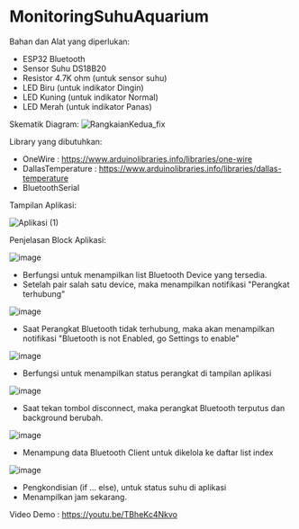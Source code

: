 # MonitoringSuhuAquarium

Bahan dan Alat yang diperlukan:

- ESP32 Bluetooth
- Sensor Suhu DS18B20
- Resistor 4.7K ohm (untuk sensor suhu)
- LED Biru (untuk indikator Dingin)
- LED Kuning (untuk indikator Normal)
- LED Merah (untuk indikator Panas)

Skematik Diagram:
![RangkaianKedua_fix](https://user-images.githubusercontent.com/91171976/206929396-a5e7a72c-e6a9-447c-a402-e8c967a2534f.png)

Library yang dibutuhkan:
- OneWire : https://www.arduinolibraries.info/libraries/one-wire
- DallasTemperature : https://www.arduinolibraries.info/libraries/dallas-temperature
- BluetoothSerial

Tampilan Aplikasi:

![Aplikasi (1)](https://user-images.githubusercontent.com/91171976/206929755-5d3c209d-055d-4c93-bf26-46a7e6c0239b.jpg)

Penjelasan Block Aplikasi:

![image](https://user-images.githubusercontent.com/91171976/206930122-4f32a71c-fc63-4874-8957-0f33f239be3a.png)

- Berfungsi untuk menampilkan list Bluetooth Device yang tersedia.
- Setelah pair salah satu device, maka menampilkan notifikasi "Perangkat terhubung"

![image](https://user-images.githubusercontent.com/91171976/206930219-6ebf0f2f-8cea-452f-9b3f-e72a3bd133c4.png)

- Saat Perangkat Bluetooth tidak terhubung, maka akan menampilkan notifikasi "Bluetooth is not Enabled, go Settings to enable"

![image](https://user-images.githubusercontent.com/91171976/206930316-63b20abf-3d51-4789-9f2f-f5988c621dcb.png)

- Berfungsi untuk menampilkan status perangkat di tampilan aplikasi

![image](https://user-images.githubusercontent.com/91171976/206930370-47962414-773c-47a3-9d47-2e76e584a97b.png)

- Saat tekan tombol disconnect, maka perangkat Bluetooth terputus dan background berubah.

![image](https://user-images.githubusercontent.com/91171976/206930518-8bab15c4-4258-46ea-88c8-64e7dab8b2d7.png)

- Menampung data Bluetooth Client untuk dikelola ke daftar list index

![image](https://user-images.githubusercontent.com/91171976/206930815-4b9865c8-01a5-4e5b-8ec9-36fca272f9f4.png)

- Pengkondisian (if ... else), untuk status suhu di aplikasi
- Menampilkan jam sekarang.


Video Demo : https://youtu.be/TBheKc4Nkvo
